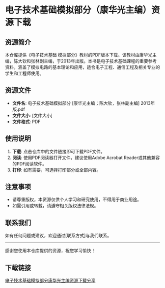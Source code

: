 # 电子技术基础模拟部分（康华光主编）资源下载

## 资源简介

本仓库提供《电子技术基础 模拟部分》教材的PDF版本下载。该教材由康华光主编，陈大钦和张林副主编，于2013年出版。本书是电子技术基础课程的重要参考资料，涵盖了模拟电路的基本理论和应用，适合电子工程、通信工程及相关专业的学生和工程师使用。

## 资源文件

- **文件名**: 电子技术基础模拟部分 [康华光主编；陈大钦，张林副主编] 2013年版.pdf
- **文件大小**: [文件大小]
- **文件格式**: PDF

## 使用说明

1. **下载**: 点击仓库中的文件链接即可下载PDF文件。
2. **阅读**: 使用PDF阅读器打开文件，建议使用Adobe Acrobat Reader或其他兼容的PDF阅读软件。
3. **打印**: 如有需要，可选择打印部分或全部内容。

## 注意事项

- 请尊重版权，本资源仅供个人学习和研究使用，不得用于商业用途。
- 如需引用或转载，请遵守相关版权法律法规。

## 联系我们

如有任何问题或建议，欢迎通过[联系方式]与我们联系。

---

感谢您使用本仓库提供的资源，祝您学习愉快！

## 下载链接

[电子技术基础模拟部分康华光主编资源下载分享](https://pan.quark.cn/s/ccfbccf0764a)